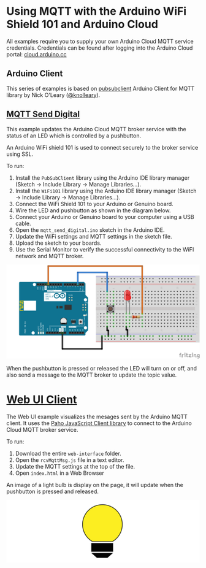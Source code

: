 # Using MQTT with the Arduino WiFi Shield 101 and Arduino Cloud

All examples require you to supply your own Arduino Cloud MQTT service credentials. Credentials can be found after logging into the Arduino Cloud portal: [cloud.arduino.cc](https://cloud.arduino.cc)

## Arduino Client

This series of examples is based on [pubsubclient](https://github.com/knolleary/pubsubclient) Arduino Client for MQTT library by Nick O'Leary ([@knolleary](https://github.com/knolleary)).

## [MQTT Send Digital](mqtt_send_digital)

This example updates the Arduino Cloud MQTT broker service with the status of an LED which is controlled by a pushbutton.

An Arduino WiFi shield 101 is used to connect securely to the broker service using SSL.

To run:

 1. Install the ```PubSubClient``` library using the Arduino IDE library manager (Sketch -> Include Library -> Manage Libraries...).
 1. Install the ```WiFi101``` library using the Arduino IDE library manager (Sketch -> Include Library -> Manage Libraries...).
 1. Connect the WiFi Shield 101 to your Arduino or Genuino board.
 1. Wire the LED and pushbutton as shown in the diagram below.
 1. Connect your Arduino or Genuino board to your computer using a USB cable.
 1. Open the ``mqtt_send_digital.ino`` sketch in the Arduino IDE.
 1. Update the WiFi settings and MQTT settings in the sketch file.
 1. Upload the sketch to your boards.
 1. Use the Serial Monitor to verify the successful connectivity to the WiFI network and MQTT broker.

![Wiring diagram for sketch](mqtt_send_digital/mqtt_send_digital_bb.png)

When the pushbutton is pressed or released the LED will turn on or off, and also send a message to the MQTT broker to update the topic value.

# [Web UI Client](web-interface)

The Web UI example visualizes the mesages sent by the Arduino MQTT client. It uses the [Paho JavaScript Client library](https://eclipse.org/paho/clients/js/) to connect to the Arduino Cloud MQTT broker service.


To run:

 1. Download the entire ``web-interface`` folder.
 1. Open the ``rcvMqttMsg.js`` file in a text editor.
 1. Update the MQTT settings at the top of the file.
 1. Open ``index.html`` in a Web Browser

An image of a light bulb is display on the page, it will update when the pushbutton is pressed and released.

![Web UI screenshot](web-interface/webpanel.png)


